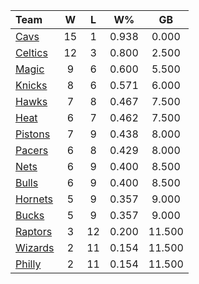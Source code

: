 | Team                            |  W  |  L  |  W%   |   GB   |
|:--------------------------------|:---:|:---:|:-----:|:------:|
| [Cavs](/r/clevelandcavs)        | 15  |  1  | 0.938 | 0.000  |
| [Celtics](/r/bostonceltics)     | 12  |  3  | 0.800 | 2.500  |
| [Magic](/r/OrlandoMagic)        |  9  |  6  | 0.600 | 5.500  |
| [Knicks](/r/NYKnicks)           |  8  |  6  | 0.571 | 6.000  |
| [Hawks](/r/AtlantaHawks)        |  7  |  8  | 0.467 | 7.500  |
| [Heat](/r/heat)                 |  6  |  7  | 0.462 | 7.500  |
| [Pistons](/r/DetroitPistons)    |  7  |  9  | 0.438 | 8.000  |
| [Pacers](/r/pacers)             |  6  |  8  | 0.429 | 8.000  |
| [Nets](/r/GoNets)               |  6  |  9  | 0.400 | 8.500  |
| [Bulls](/r/chicagobulls)        |  6  |  9  | 0.400 | 8.500  |
| [Hornets](/r/CharlotteHornets)  |  5  |  9  | 0.357 | 9.000  |
| [Bucks](/r/MkeBucks)            |  5  |  9  | 0.357 | 9.000  |
| [Raptors](/r/torontoraptors)    |  3  | 12  | 0.200 | 11.500 |
| [Wizards](/r/washingtonwizards) |  2  | 11  | 0.154 | 11.500 |
| [Philly](/r/sixers)             |  2  | 11  | 0.154 | 11.500 |